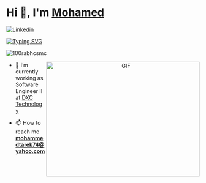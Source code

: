<h1 align="left">Hi 👋, I'm <a href="https://github.com/mohammedtarekk" target="blank">
Mohamed</a>
</h1>

[![Linkedin](https://img.shields.io/badge/-LinkedIn-blue?style=flat&logo=Linkedin&logoColor=white)](https://www.linkedin.com/in/mohammedtarekk)

[![Typing SVG](https://readme-typing-svg.herokuapp.com?font=comfortaa&color=016EEA&size=24&width=500&lines=A+passionate+full+stack+developer;Coding+in+Java+Spring+and+Angular;Enjoy+developing+cloud+native+applications;Have+a+good+day! )](https://git.io/typing-svg)

<p align="left"> <img src="https://komarev.com/ghpvc/?username=mohammedtarekk&label=Profile%20Views&color=0e75b6&style=flat" alt="100rabhcsmc" /> </p>

<a target="_blank" align="center">
  <img align="right" top="500" height="300" width="400" alt="GIF" src="https://media.giphy.com/media/SWoSkN6DxTszqIKEqv/giphy.gif">
</a>

- 🔭 I’m currently working as Software Engineer II at <a href="https://dxc.com/" target="blank">DXC Technology</a>

- 📫 How to reach me **mohammedtarek74@yahoo.com**

<br/>
